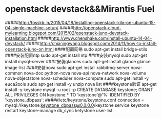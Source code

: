 # openstack devstack&&Mirantis Fuel
#####http://fosskb.in/2015/04/18/installing-openstack-kilo-on-ubuntu-15-04-single-machine-setup/
#####http://openstack-cloud-mylearning.blogspot.com/2015/02/openstack-juno-devstack-installation.html
#####http://www.chenshake.com/install-ubuntu-14-04-devstack/
#####http://chianingwang.blogspot.com/2014/11/how-to-install-openstack-juno-on.html
####配置网络
    sudo apt-get install bridge-utils
####安装配置ntp
    sudo apt-get install ntp
####安装mysql
    sudo apt-get install mysql-server
####安装glances
    sudo apt-get install glance
    glance image-list
####安装nova
    sudo apt-get install rabbitmq-server nova-common nova-doc python-nova nova-api nova-network nova-volume nova-objectstore nova-scheduler nova-compute
    sudo apt-get install -y euca2ools
    sudo apt-get install -y unzip
    nova list
####keystone验证
    apt-get install -y keystone
    mysql -u root -p
    CREATE DATABASE keystone;
    GRANT ALL PRIVILEGES ON keystone.* TO 'keystone'@'%' IDENTIFIED BY 'keystone_dbpass';
#####/etc/keystone/keystone.conf
    connection = mysql://keystone:keystone_dbpass@0.0.0.0/keystone
    service keystone restart
    keystone-manage db_sync
    ketystone user-list
